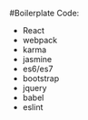 #Boilerplate Code:
- React
- webpack
- karma
- jasmine
- es6/es7
- bootstrap
- jquery
- babel
- eslint
